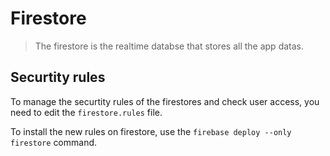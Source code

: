 # Firestore

> The firestore is the realtime databse that stores all the app datas.

## Securtity rules

To manage the securtity rules of the firestores and check user access, you need to edit the `firestore.rules` file.

To install the new rules on firestore, use the `firebase deploy --only firestore` command.
